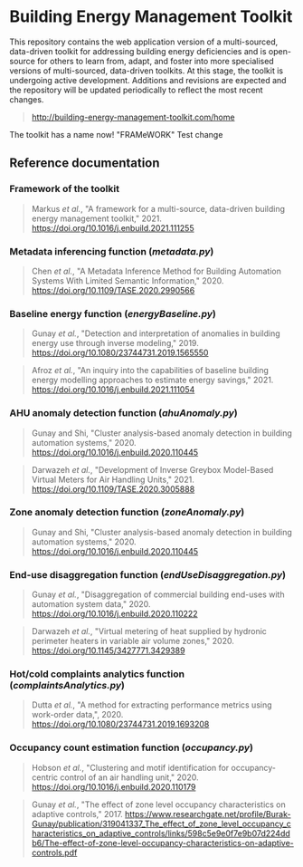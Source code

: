 # Building Energy Management Toolkit

This repository contains the web application version of a multi-sourced, data-driven toolkit for addressing building energy deficiencies and is open-source for others to learn from, adapt, and foster into more specialised versions of multi-sourced, data-driven toolkits. At this stage, the toolkit is undergoing active development. 
Additions and revisions are expected and the repository will be updated periodically to reflect the most recent changes. 

> http://building-energy-management-toolkit.com/home

The toolkit has a name now! "FRAMeWORK" Test change

## Reference documentation
### Framework of the toolkit
> Markus *et al.*, "A framework for a multi-source, data-driven building energy management toolkit," 2021.
> https://doi.org/10.1016/j.enbuild.2021.111255

### Metadata inferencing function (*metadata.py*)
> Chen *et al.*, "A Metadata Inference Method for Building Automation Systems With Limited Semantic Information," 2020.
> https://doi.org/10.1109/TASE.2020.2990566

### Baseline energy function (*energyBaseline.py*)
> Gunay *et al.*, "Detection and interpretation of anomalies in building energy use through inverse modeling," 2019.
> https://doi.org/10.1080/23744731.2019.1565550

> Afroz *et al.*, "An inquiry into the capabilities of baseline building energy modelling approaches to estimate energy savings," 2021.
> https://doi.org/10.1016/j.enbuild.2021.111054

### AHU anomaly detection function (*ahuAnomaly.py*)
> Gunay and Shi, "Cluster analysis-based anomaly detection in building automation systems," 2020.
> https://doi.org/10.1016/j.enbuild.2020.110445

> Darwazeh *et al.*, "Development of Inverse Greybox Model-Based Virtual Meters for Air Handling Units," 2021.
> https://doi.org/10.1109/TASE.2020.3005888

### Zone anomaly detection function (*zoneAnomaly.py*)
> Gunay and Shi, "Cluster analysis-based anomaly detection in building automation systems," 2020.
> https://doi.org/10.1016/j.enbuild.2020.110445

### End-use disaggregation function (*endUseDisaggregation.py*)
> Gunay *et al.*, "Disaggregation of commercial building end-uses with automation system data," 2020.
> https://doi.org/10.1016/j.enbuild.2020.110222

> Darwazeh *et al.*, "Virtual metering of heat supplied by hydronic perimeter heaters in variable air volume zones," 2020.
> https://doi.org/10.1145/3427771.3429389

### Hot/cold complaints analytics function (*complaintsAnalytics.py*)
> Dutta *et al.*, "A method for extracting performance metrics using work-order data,", 2020.
> https://doi.org/10.1080/23744731.2019.1693208

### Occupancy count estimation function (*occupancy.py*)
> Hobson *et al.*, "Clustering and motif identification for occupancy-centric control of an air handling unit," 2020.
> https://doi.org/10.1016/j.enbuild.2020.110179

> Gunay *et al.*, "The effect of zone level occupancy characteristics on adaptive controls," 2017.
> https://www.researchgate.net/profile/Burak-Gunay/publication/319041337_The_effect_of_zone_level_occupancy_characteristics_on_adaptive_controls/links/598c5e9e0f7e9b07d224ddb6/The-effect-of-zone-level-occupancy-characteristics-on-adaptive-controls.pdf
